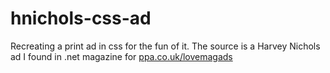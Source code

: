 hnichols-css-ad
===============

Recreating a print ad in css for the fun of it. The source is a Harvey Nichols ad I found in .net magazine for [ppa.co.uk/lovemagads](www.ppa.co.uk/lovemagads)
